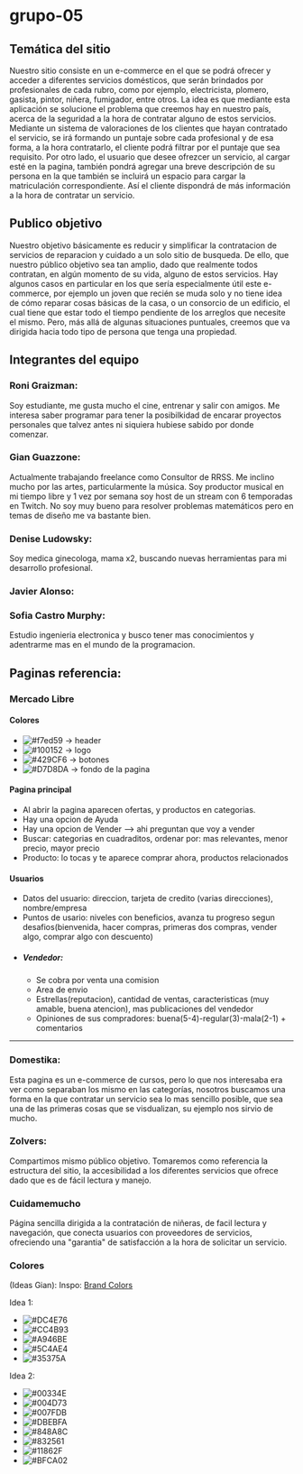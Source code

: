 # grupo-05

## Temática del sitio 
Nuestro sitio consiste en un e-commerce en el que se podrá ofrecer y acceder a diferentes servicios domésticos, que serán brindados por profesionales de cada rubro, como por ejemplo, electricista, plomero, gasista, pintor, niñera, fumigador, entre otros.
La idea es que mediante esta aplicación se solucione el problema que creemos hay en nuestro país, acerca de la seguridad a la hora de contratar alguno de estos servicios. 
Mediante un sistema de valoraciones de los clientes que hayan contratado el servicio, se irá formando un puntaje sobre cada profesional y de esa forma, a la hora contratarlo, el cliente podrá filtrar por el puntaje que sea requisito.
Por otro lado, el usuario que desee ofrezcer un servicio, al cargar esté en la pagina, también pondrá agregar una breve descripción de su persona en la que también se incluirá un espacio para cargar la matriculación correspondiente. Así el cliente dispondrá de más información a la hora de contratar un servicio.

## Publico objetivo

Nuestro objetivo básicamente es reducir y simplificar la contratacion de servicios de reparacion y cuidado a un solo sitio de busqueda. De ello, que nuestro público objetivo sea tan amplio, dado que realmente todos contratan, en algún momento de su vida, alguno de estos servicios. Hay algunos casos en particular en los que sería especialmente útil este e-commerce, por ejemplo un joven que recién se muda solo y no tiene idea de cómo reparar cosas básicas de la casa, o un consorcio de un edificio, el cual tiene que estar todo el tiempo pendiente de los arreglos que necesite el mismo. Pero, más allá de algunas situaciones puntuales, creemos que va dirigida hacia todo tipo de persona que tenga una propiedad.

 

## Integrantes del equipo

### Roni Graizman:
Soy estudiante, me gusta mucho el cine, entrenar y salir con amigos. Me interesa saber programar para tener la posibilkidad de encarar proyectos personales que talvez antes ni siquiera hubiese sabido por donde comenzar.

### Gian Guazzone:
Actualmente trabajando freelance como Consultor de RRSS.
Me inclino mucho por las artes, particularmente la música. Soy productor musical en mi tiempo libre y 1 vez por semana soy host de un stream con 6 temporadas en Twitch.
No soy muy bueno para resolver problemas matemáticos pero en temas de diseño me va bastante bien.

### Denise Ludowsky:
Soy medica ginecologa, mama x2, buscando nuevas herramientas para mi desarrollo profesional.

### Javier Alonso:

### Sofia Castro Murphy: 
Estudio ingenieria electronica y busco tener mas conocimientos y adentrarme mas en el mundo de la programacion. 

## Paginas referencia:

### Mercado Libre
#### Colores
- ![#f7ed59](https://via.placeholder.com/15/f7ed59/000000?text=+)  $\rightarrow$ header 
- ![#100152](https://via.placeholder.com/15/100152/000000?text=+)  $\rightarrow$ logo
- ![#429CF6](https://via.placeholder.com/15/429CF6/000000?text=+)  $\rightarrow$ botones
- ![#D7D8DA](https://via.placeholder.com/15/D7D8DA/000000?text=+)  $\rightarrow$ fondo de la pagina

#### Pagina principal
- Al abrir la pagina aparecen ofertas, y productos en categorias.
- Hay una opcion de Ayuda
- Hay una opcion de Vender --> ahi preguntan que voy a vender
- Buscar: categorias en cuadraditos, ordenar por: mas relevantes, menor precio, mayor precio
- Producto: lo tocas y te aparece comprar ahora, productos relacionados

#### Usuarios
- Datos del usuario: direccion, tarjeta de credito (varias direcciones), nombre/empresa
- Puntos de usario: niveles con beneficios, avanza tu progreso segun desafios(bienvenida, hacer compras, primeras dos compras, vender algo, comprar algo con descuento)
- ##### Vendedor: 
    - Se cobra por venta una comision
    - Area de envio
    - Estrellas(reputacion), cantidad de ventas, caracteristicas (muy amable, buena atencion), mas publicaciones del vendedor
    - Opiniones de sus compradores: buena(5-4)-regular(3)-mala(2-1) + comentarios

---

### Domestika:
Esta pagina es un e-commerce de cursos, pero lo que nos interesaba era ver como separaban los mismo en las categorías, nosotros buscamos una forma en la que contratar un servicio sea lo mas sencillo posible, que sea una de las primeras cosas que se visdualizan, su ejemplo nos sirvio de mucho.

### Zolvers:
Compartimos mismo público objetivo. Tomaremos como referencia la estructura del sitio, la accesibilidad a los diferentes servicios que ofrece dado que es de fácil lectura y manejo.

### Cuidamemucho
Página sencilla dirigida a la contratación de niñeras, de facil lectura y navegación, que conecta usuarios con proveedores de servicios, ofreciendo una "garantia" de satisfacción a la hora de solicitar un servicio.

### Colores

(Ideas Gian):
Inspo: <a href="http://brandcolors.net/" > Brand Colors</a>


Idea 1:
 - ![#DC4E76](https://via.placeholder.com/15/DC4E76/000000?text=+)
 - ![#CC4B93](https://via.placeholder.com/15/CC4B93/000000?text=+)
 - ![#A946BE](https://via.placeholder.com/15/A946BE/000000?text=+)
 - ![#5C4AE4](https://via.placeholder.com/15/5C4AE4/000000?text=+)
 - ![#35375A](https://via.placeholder.com/15/35375A/000000?text=+)



Idea 2:
 - ![#00334E](https://via.placeholder.com/15/00334E/000000?text=+)
 - ![#004D73](https://via.placeholder.com/15/004D73/000000?text=+)
 - ![#007FDB](https://via.placeholder.com/15/007FDB/000000?text=+)
 - ![#DBEBFA](https://via.placeholder.com/15/DBEBFA/000000?text=+)
 - ![#848A8C](https://via.placeholder.com/15/848A8C/000000?text=+)
 - ![#832561](https://via.placeholder.com/15/832561/000000?text=+)
 - ![#11862F](https://via.placeholder.com/15/11862F/000000?text=+)
 - ![#BFCA02](https://via.placeholder.com/15/BFCA02/000000?text=+)






